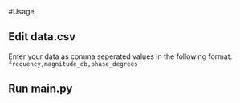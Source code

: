 #Usage

## Edit data.csv
Enter your data as comma seperated values in the following format: 
`frequency,magnitude_db,phase_degrees`

## Run main.py
